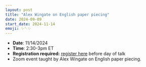 ```yaml
---
layout: post
title: "Alex Wingate on English paper piecing"
date: 2024-09-09
start_date: 2024-11-14
emoji: ✨🪡✨
---
```


* **Date**: 11/14/2024
* **Time**: 2:30-3pm ET
* **Registration required:** [register here](https://virginia.zoom.us/meeting/register/tJwtdO6gpzkrGNAy_BpSoFeLlq-DkmuqN6ap) before day of talk
* Zoom event taught by Alex Wingate on English paper piecing.
